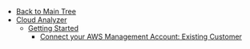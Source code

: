 <!-- Table of Contents -->

- <a href="/" class="sidebar-home"><i data-feather="arrow-left" class="sidebar-back-icon"></i>Back to Main Tree</a>
- [Cloud Analyzer]()
  - [Getting Started]()
    - [Connect your AWS Management Account: Existing Customer]()
  
